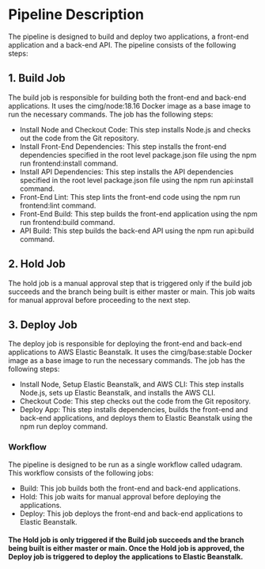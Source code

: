 # Pipeline Description

The pipeline is designed to build and deploy two applications, a front-end application and a back-end API. The pipeline consists of the following steps:

## 1. Build Job

The build job is responsible for building both the front-end and back-end applications. It uses the cimg/node:18.16 Docker image as a base image to run the necessary commands. The job has the following steps:

* Install Node and Checkout Code: This step installs Node.js and checks out the code from the Git repository.
* Install Front-End Dependencies: This step installs the front-end dependencies specified in the root level package.json file using the npm run frontend:install command.
* Install API Dependencies: This step installs the API dependencies specified in the root level package.json file using the npm run api:install command.
* Front-End Lint: This step lints the front-end code using the npm run frontend:lint command.
* Front-End Build: This step builds the front-end application using the npm run frontend:build command.
* API Build: This step builds the back-end API using the npm run api:build command.

## 2. Hold Job

The hold job is a manual approval step that is triggered only if the build job succeeds and the branch being built is either master or main. This job waits for manual approval before proceeding to the next step.

## 3. Deploy Job

The deploy job is responsible for deploying the front-end and back-end applications to AWS Elastic Beanstalk. It uses the cimg/base:stable Docker image as a base image to run the necessary commands. The job has the following steps:

* Install Node, Setup Elastic Beanstalk, and AWS CLI: This step installs Node.js, sets up Elastic Beanstalk, and installs the AWS CLI.
* Checkout Code: This step checks out the code from the Git repository.
* Deploy App: This step installs dependencies, builds the front-end and back-end applications, and deploys them to Elastic Beanstalk using the npm run deploy command.

### Workflow
The pipeline is designed to be run as a single workflow called udagram. This workflow consists of the following jobs:

* Build: This job builds both the front-end and back-end applications.
* Hold: This job waits for manual approval before deploying the applications.
* Deploy: This job deploys the front-end and back-end applications to Elastic Beanstalk.

#### The Hold job is only triggered if the Build job succeeds and the branch being built is either master or main. Once the Hold job is approved, the Deploy job is triggered to deploy the applications to Elastic Beanstalk.

